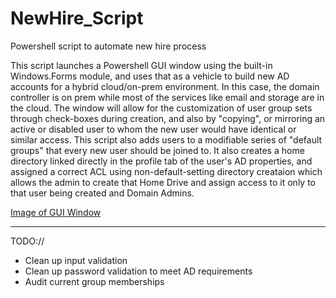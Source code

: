 # NewHire_Script
Powershell script to automate new hire process

This script launches a Powershell GUI window using the built-in Windows.Forms module, and uses that as a vehicle to build new AD accounts for a hybrid cloud/on-prem environment. In this case, the domain controller is on prem while most of the services like email and storage are in the cloud. The window will allow for the customization of user group sets through check-boxes during creation, and also by "copying", or mirroring an active or disabled user to whom the new user would have identical or similar access. This script also adds users to a modifiable series of "default groups" that every new user should be joined to. It also creates a home directory linked directly in the profile tab of the user's AD properties, and assigned a correct ACL using non-default-setting directory creataion which allows the admin to create that Home Drive and assign access to it only to that user being created and Domain Admins. 

[Image of GUI Window](https://imgur.com/Azx6IjO)

___
TODO://
 - Clean up input validation
 - Clean up password validation to meet AD requirements
 - Audit current group memberships
